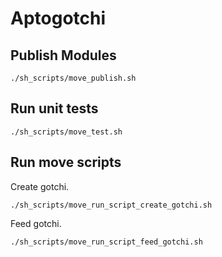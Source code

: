 # Aptogotchi

## Publish Modules

```shell
./sh_scripts/move_publish.sh
```

## Run unit tests

```shell
./sh_scripts/move_test.sh
```

## Run move scripts

Create gotchi.
```shell
./sh_scripts/move_run_script_create_gotchi.sh
```

Feed gotchi.
```shell
./sh_scripts/move_run_script_feed_gotchi.sh
```
